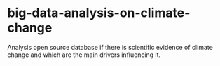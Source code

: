 # big-data-analysis-on-climate-change
Analysis open source database if there is scientific evidence of climate change and which are the main drivers influencing it.
